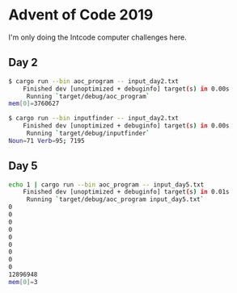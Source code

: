 # Advent of Code 2019

I'm only doing the Intcode computer challenges here.

## Day 2

```bash
$ cargo run --bin aoc_program -- input_day2.txt
    Finished dev [unoptimized + debuginfo] target(s) in 0.00s
     Running `target/debug/aoc_program`
mem[0]=3760627
```

```bash
$ cargo run --bin inputfinder -- input_day2.txt
    Finished dev [unoptimized + debuginfo] target(s) in 0.00s
     Running `target/debug/inputfinder`
Noun=71 Verb=95; 7195
```

## Day 5

```bash
echo 1 | cargo run --bin aoc_program -- input_day5.txt
    Finished dev [unoptimized + debuginfo] target(s) in 0.01s
     Running `target/debug/aoc_program input_day5.txt`
0
0
0
0
0
0
0
0
0
12896948
mem[0]=3
```